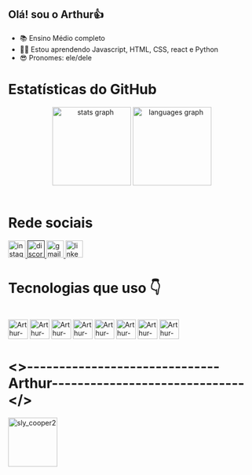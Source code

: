   ## Olá! sou o Arthur👍



- 📚 Ensino Médio completo
- 🧑‍💻 Estou aprendendo Javascript, HTML, CSS, react e Python 
- 😎 Pronomes: ele/dele

# Estatísticas do GitHub
<div  align="center">
  
  <img alt="stats graph"  height="160px" src="https://github-readme-stats.vercel.app/api?username=Arthur18dev&show_icons=true&theme=github_dark&include_all_commits=true&count_private=true"/> 
  <img alt="languages graph" height="160px" src="https://github-readme-stats.vercel.app/api/top-langs/?username=Arthur18dev&layout=compact&card_width=320&langs_count=5&theme=github_dark"/>
</div>
<br/>

# Rede sociais
<div align="left">
  <a href="https://www.instagram.com/arthur_guicampos">
  <img src="https://img.shields.io/static/v1?message=Instagram&logo=instagram&label=&color=E4405F&logoColor=white&labelColor=&style=for-the-badge" height="35" alt="instagram logo"/>
  </a>
  
  <a href="">
  <img src="https://img.shields.io/static/v1?message=Discord&logo=discord&label=&color=7289DA&logoColor=white&labelColor=&style=for-the-badge" height="35" alt="discord logo"/>
  </a>
  
  <a href="mailto: arthurguicampos@gmail.com">
  <img src="https://img.shields.io/static/v1?message=Gmail&logo=gmail&label=&color=D14836&logoColor=white&labelColor=&style=for-the-badge" height="35" alt="gmail logo"/>
  </a>
  
  <a href="https://www.linkedin.com/in/arthur-campos-tec/">
  <img src="https://img.shields.io/static/v1?message=LinkedIn&logo=linkedin&label=&color=0077B5&logoColor=white&labelColor=&style=for-the-badge" height="35" alt="linkedIn logo"/>
  </a>
</div>

# Tecnologias que uso 👇
<div style="display: inline_block"><br>
  <img align="center" alt="Arthur-Js" height="40" width="40" src="https://cdn.jsdelivr.net/gh/devicons/devicon/icons/javascript/javascript-original.svg">

<img align="center" alt="Arthur-Js" height="40" width="40" src="https://cdn.jsdelivr.net/gh/devicons/devicon/icons/html5/html5-original.svg">
    
<img align="center" alt="Arthur-Js" height="40" width="40" src="https://cdn.jsdelivr.net/gh/devicons/devicon/icons/css3/css3-original.svg">

<img align="center" alt="Arthur-Js" height="40" width="40" src="https://cdn.jsdelivr.net/gh/devicons/devicon@latest/icons/nodemon/nodemon-original.svg" />          

<img align="center" alt="Arthur-Js" height="40" width="40" src="https://cdn.jsdelivr.net/gh/devicons/devicon@latest/icons/nodejs/nodejs-original-wordmark.svg" />

<img align="center" alt="Arthur-Js" height="40" width="40" src="https://cdn.jsdelivr.net/gh/devicons/devicon@latest/icons/react/react-original.svg" />

<img align="center" alt="Arthur-Js" height="40" width="40" src="https://cdn.jsdelivr.net/gh/devicons/devicon@latest/icons/reactbootstrap/reactbootstrap-original.svg" />

<img align="center" alt="Arthur-Js" height="40" width="40" src="https://cdn.jsdelivr.net/gh/devicons/devicon@latest/icons/python/python-original.svg" />
</div>

# <>------------------------------Arthur------------------------------</>

<img align="center" alt="sly_cooper2" width="100" height="100" src="https://github.com/user-attachments/assets/e26bc2ea-2950-4e57-a9b8-924420abb44e"> 
